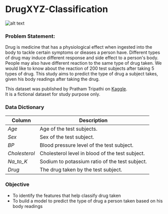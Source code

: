 # DrugXYZ-Classification
![alt text](https://github.com/Kevin-qt/DrugXYZ-Classification/blob/main/drugs.jpg)

### Problem Statement:
Drug is medicine that has a physiological effect when ingested into the body to tackle certain symptoms or dieases a person have. Different types of drug may induce different response and side effect to a person's body. People may also have different reaction to the same type of drug taken. We would like to know about the reaction of 200 test subjects after taking 5 types of drug. This study aims to predict the type of drug a subject takes, given his body readings after taking the drug.

This dataset was published by Pratham Tripathi on [Kaggle](https://www.kaggle.com/datasets/prathamtripathi/drug-classification). <br>
It is a fictional dataset for study purpose only.

### Data Dictionary

|Column         |Description    |
|---------------|---------------|
|*Age*          |Age of the test subjects.|
|*Sex*          |Sex of the test subject.|
|*BP*           |Blood pressure level of the test subject.|
|*Cholesterol*  |Cholesterol level in blood of the test subject.|
|*Na_to_K*      |Sodium to potassium ratio of the test subject.|
|*Drug*         |The drug taken by the test subject.|

### Objective
- To identify the features that help classify drug taken
- To build a model to predict the type of drug a person taken based on his body readings
